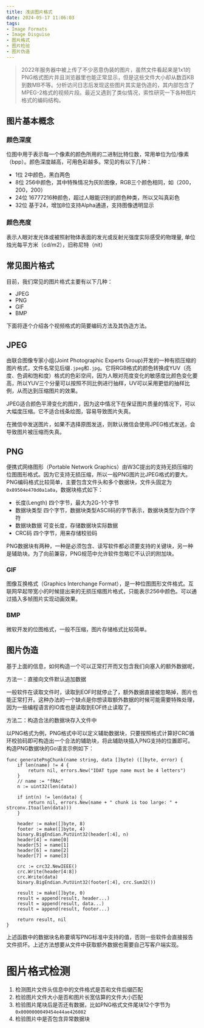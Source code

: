 ```yaml
---
title: 浅谈图片格式
date: 2024-05-17 11:06:03
tags:
- Image Formats
- Image Disguise
- 图片格式
- 图片检验
- 图片伪造
---
```


> 2022年服务器中被上传了不少恶意伪装的图片，虽然文件看起来是1x1的PNG格式图片并且浏览器里也能正常显示，但是这些文件大小却从数百KB到数MB不等。分析访问日志后发现这些图片其实是伪造的，其内部包含了MPEG-2格式的视频片段。最近又遇到了类似情况，索性研究一下各种图片格式的编码结构。

## 图片基本概念

### 颜色深度

位图中用于表示每一个像素的颜色所用的二进制比特位数，常用单位为位/像素（bpp）。颜色深度越高，可用色彩越多。常见的有以下几种：

- 1位 2中颜色，黑白两色
- 8位 256中颜色，其中特殊情况为灰阶图像，RGB三个颜色相同，如（200，200，200）
- 24位 16777216种颜色，超过人眼能识别的颜色种类，所以又叫真彩色
- 32位 基于24，增加8位支持Alpha通道，支持图像透明显示

### 颜色亮度

表示人眼对发光体或被照射物体表面的发光或反射光强度实际感受的物理量, 单位烛光每平方米（cd/m2），旧称尼特（nit）

## 常见图片格式

目前，我们常见的图片格式主要有以下几种：

- JPEG
- PNG
- GIF
- BMP

下面将逐个介绍各个视频格式的简要编码方法及其伪造方法。



## JPEG

由联合图像专家小组(Joint Photographic Experts Group)开发的一种有损压缩的图片格式，文件名常见后缀`.jpeg`和`.jpg`。它将RGB格式的颜色转换成YUV（亮度、色调和饱和度）格式的色彩空间，因为人眼对亮度变化的敏感度比颜色变化要高，所以YUV三个分量可以按照不同比例进行抽样，UV可以采用更低的抽样比例，从而达到压缩图片的效果。

JPEG适合颜色平滑变化的图片，因为这中情况下在保证图片质量的情况下，可以大幅度压缩。它不适合线条绘图，容易导致图片失真。

在微信中发送图片，如果不选择原图发送，则默认微信会使用JPEG格式发送，会导致图片被压缩而失真。

## PNG

便携式网络图形（Portable Network Graphics）由W3C提出的支持无损压缩的位图图形格式。因为它支持无损压缩，所以一般PNG图片比JPEG格式的要大。PNG编码格式比较简单，主要包含文件头和多个数据块，文件头固定为`0x89504e470d0a1a0a`，数据块格式如下：

- 长度(Length) 四个字节，最大为2G-1个字节
- 数据块类型 四个字节，数据块类型ASCII码的字节表示，数据块类型为四个字符
- 数据块数据 可变长度，存储数据块实际数据
- CRC码 四个字节，用来存储校验码

PNG数据块有两种，一种是必须包含、读写软件都必须要支持的关键块，另一种是辅助块。为了向前兼容，PNG规范中允许软件忽略它不认识的附加块。

### GIF

图像互换格式（Graphics Interchange Format），是一种位图图形文件格式。互联网早起带宽小的时候提出来的无损压缩图片格式，只能表示256中颜色。可以通过插入多帧图片实现动画效果。

### BMP

微软开发的位图格式，一般不压缩，图片存储格式比较简单。


## 图片伪造

基于上面的信息，如何构造一个可以正常打开而又包含我们向塞入的额外数据呢，


方法一：直接向文件默认追加数据

一般软件在读取文件时，读取到EOF时就停止了，额外数据直接被忽略掉，图片也能正常打开。这种办法的一个缺点是你想读取额外数据的时候可能需要特殊处理，因为一些编程语言的IO库也是读取到EOF终止读取了。

方法二：构造合法的数据块存入文件中

以PNG格式为例，PNG格式中可以定义辅助数据块，只要按照格式计算好CRC循环校验码即可构造出一个合法的辅助块，将此辅助块插入PNG支持的位置即可。构造PNG数据块的Go语言示例如下：

```golang
func generatePngChunk(name string, data []byte) ([]byte, error) {
	if len(name) != 4 {
		return nil, errors.New("IDAT type name must be 4 letters")
	}
	// name := "fRAc"
	n := uint32(len(data))

	if int(n) != len(data) {
		return nil, errors.New(name + " chunk is too large: " + strconv.Itoa(len(data)))
	}

	header := make([]byte, 8)
	footer := make([]byte, 4)
	binary.BigEndian.PutUint32(header[:4], n)
	header[4] = name[0]
	header[5] = name[1]
	header[6] = name[2]
	header[7] = name[3]

	crc := crc32.NewIEEE()
	crc.Write(header[4:8])
	crc.Write(data)
	binary.BigEndian.PutUint32(footer[:4], crc.Sum32())

	result := make([]byte, 0)
	result = append(result, header...)
	result = append(result, data...)
	result = append(result, footer...)

	return result, nil
}
```

上述函数中的数据块名称要填写PNG标准中支持的值，否则一些软件会直接报告文件损坏。上述方法想要从文件中获取额外数据也需要自己写客户端实现。


# 图片格式检测

1. 检测图片文件头信息中的文件格式是否和文件后缀匹配
2. 检验图片文件大小是否和图片长宽估算的文件大小匹配
3. 检验图片尾块后是否还有数据，比如PNG格式文件尾块12个字节为`0x0000000049454e44ae426082`
4. 检验图片中是否包含异常数据块